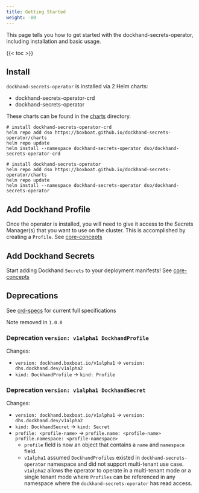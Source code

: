```yaml
---
title: Getting Started
weight: -80
---
```


This page tells you how to get started with the dockhand-secrets-operator, including installation and basic usage.

<!--more-->

{{< toc >}}

## Install

`dockhand-secrets-operator` is installed via 2 Helm charts:
- dockhand-secrets-operator-crd
- dockhand-secrets-operator

These charts can be found in the [charts](https://github.com/boxboat/dockhand-secrets-operator/charts) directory.

```Shell
# install dockhand-secrets-operator-crd
helm repo add dso https://boxboat.github.io/dockhand-secrets-operator/charts
helm repo update
helm install --namespace dockhand-secrets-operator dso/dockhand-secrets-operator-crd

# install dockhand-secrets-operator
helm repo add dso https://boxboat.github.io/dockhand-secrets-operator/charts
helm repo update
helm install --namespace dockhand-secrets-operator dso/dockhand-secrets-operator
```

## Add Dockhand Profile
Once the operator is installed, you will need to give it access to the Secrets Manager(s) that you want to use on the cluster. This is accomplished by creating a `Profile`. See [core-concepts](/usage/core-concepts)

## Add Dockhand Secrets
Start adding Dockhand `Secrets` to your deployment manifests! See [core-concepts](/usage/core-concepts)

## Deprecations
See [crd-specs](/usage/crd-specs) for current full specifications

Note removed in `1.0.0`

### Deprecation `version: v1alpha1 DockhandProfile`
Changes:
* `version: dockhand.boxboat.io/v1alpha1` -> `version: dhs.dockhand.dev/v1alpha2`
* `kind: DockhandProfile` -> `kind: Profile`

### Deprecation `version: v1alpha1 DockhandSecret`
Changes:
* `version: dockhand.boxboat.io/v1alpha1` -> `version: dhs.dockhand.dev/v1alpha2`
* `kind: DockhandSecret` -> `kind: Secret`
* `profile: <profile-name>` -> `profile.name: <profile-name>` `profile.namespace: <profile-namespace>`
    * `profile` field is now an object that contains a `name` and `namespace` field.
    * `v1alpha1` assumed `DockhandProfiles` existed in `dockhand-secrets-operator` namespace and did not support multi-tenant use case. `v1alpha2` allows the operator to operate in a multi-tenant mode or a single tenant mode where `Profiles` can be referenced in any namespace where the `dockhand-secrets-operator` has read access.
